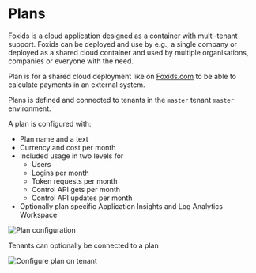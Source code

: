 # Plans

Foxids is a cloud application designed as a container with multi-tenant support. Foxids can be deployed and use by e.g., a single company or deployed as a shared cloud container and used by multiple organisations, companies or everyone with the need.

Plan is for a shared cloud deployment like on [Foxids.com](https://foxids.com) to be able to calculate payments in an external system.

Plans is defined and connected to tenants in the `master` tenant `master` environment.

A plan is configured with:

- Plan name and a text
- Currency and cost per month
- Included usage in two levels for
	- Users
	- Logins per month
	- Token requests per month
	- Control API gets per month
	- Control API updates per month
- Optionally plan specific Application Insights and Log Analytics Workspace

![Plan configuration](images/configure-plan.png)

Tenants can optionally be connected to a plan

![Configure plan on tenant](images/configure-plan-tenant.png)

